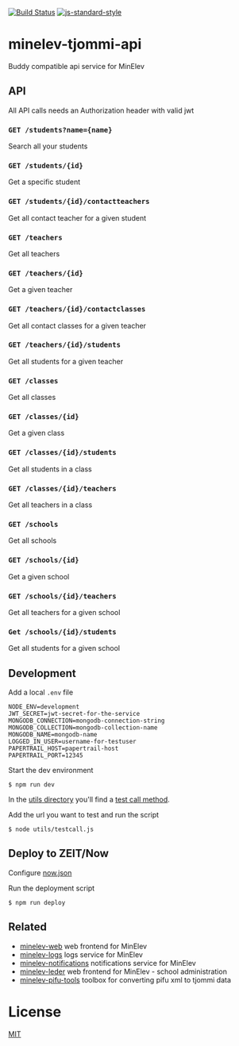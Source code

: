 [![Build Status](https://travis-ci.com/telemark/minelev-tjommi-api.svg?branch=master)](https://travis-ci.com/telemark/minelev-tjommi-api)
[![js-standard-style](https://img.shields.io/badge/code%20style-standard-brightgreen.svg?style=flat)](https://github.com/feross/standard)

# minelev-tjommi-api

Buddy compatible api service for MinElev

## API

All API calls needs an Authorization header with valid jwt  

### ```GET /students?name={name}```

Search all your students

### ```GET /students/{id}```

Get a specific student

### ```GET /students/{id}/contactteachers```

Get all contact teacher for a given student

### ```GET /teachers```

Get all teachers

### ```GET /teachers/{id}```

Get a given teacher

### ```GET /teachers/{id}/contactclasses```

Get all contact classes for a given teacher

### ```GET /teachers/{id}/students```

Get all students for a given teacher

### ```GET /classes```

Get all classes

### ```GET /classes/{id}```

Get a given class

### ```GET /classes/{id}/students```

Get all students in a class

### ```GET /classes/{id}/teachers```

Get all teachers in a class

### ```GET /schools```

Get all schools

### ```GET /schools/{id}```

Get a given school

### ```GET /schools/{id}/teachers```

Get all teachers for a given school

### ```Get /schools/{id}/students```

Get all students for a given school

## Development

Add a local `.env` file

```
NODE_ENV=development
JWT_SECRET=jwt-secret-for-the-service
MONGODB_CONNECTION=mongodb-connection-string
MONGODB_COLLECTION=mongodb-collection-name
MONGODB_NAME=mongodb-name
LOGGED_IN_USER=username-for-testuser
PAPERTRAIL_HOST=papertrail-host
PAPERTRAIL_PORT=12345
```

Start the dev environment

```
$ npm run dev
```

In the [utils directory](utils) you'll find a [test call method](utils/testcall.js).

Add the url you want to test and run the script

```
$ node utils/testcall.js
```

## Deploy to ZEIT/Now

Configure [now.json](now.json)

Run the deployment script

```
$ npm run deploy
```

## Related

- [minelev-web](https://github.com/telemark/minelev-web) web frontend for MinElev
- [minelev-logs](https://github.com/telemark/minelev-logs) logs service for MinElev
- [minelev-notifications](https://github.com/telemark/minelev-notifications) notifications service for MinElev
- [minelev-leder](https://github.com/telemark/minelev-leder) web frontend for MinElev - school administration
- [minelev-pifu-tools](https://github.com/telemark/minelev-pifu-tools) toolbox for converting pifu xml to tjommi data

# License

[MIT](LICENSE)